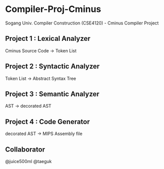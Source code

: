 Compiler-Proj-Cminus
====================
Sogang Univ. Compiler Construction (CSE4120) - Cminus Compiler Project

Project 1 : Lexical Analyzer
-------------------
Cminus Source Code -> Token List
  
Project 2 : Syntactic Analyzer
-------------------
Token List -> Abstract Syntax Tree

Project 3 : Semantic Analyzer
-------------------
AST -> decorated AST

Project 4 : Code Generator
-------------------
decorated AST -> MIPS Assembly file

Collaborator
-------------------
@juice500ml @taeguk
